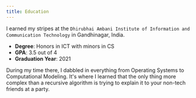 ```yaml
---
title: Education
---
```


I earned my stripes at the `Dhirubhai Ambani Institute of Information and Communication Technology` in Gandhinagar, India. 

- **Degree**: Honors in ICT with minors in CS
- **GPA**: 3.5 out of 4
- **Graduation Year**: 2021

During my time there, I dabbled in everything from Operating Systems to Computational Modeling. It's where I learned that the only thing more complex than a recursive algorithm is trying to explain it to your non-tech friends at a party.